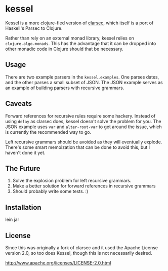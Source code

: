 # kessel

Kessel is a more clojure-fied version of [clarsec](https://github.com/mmikulicic/clarsec), which itself is a port of Haskell's Parsec to Clojure.

Rather than rely on an external monad library, kessel relies on `clojure.algo.monads`. This has the advantage that it can be dropped into other monadic code in Clojure should that be necessary.

## Usage

There are two example parsers in the `kessel.examples`. One parses dates, and the other parses a small subset of JSON. The JSON example serves as an example of building parsers with recursive grammars.

## Caveats

Forward references for recursive rules require some hackery. Instead of using `delay` as clarsec does, kessel doesn't solve the problem for you. The JSON example uses `var` and `alter-root-var` to get around the issue, which is currently the recommended way to go.

Left recursive grammars should be avoided as they will eventually explode. There's some smart memoization that can be done to avoid this, but I haven't done it yet.

## The Future

1. Solve the explosion problem for left recursive grammars.
2. Make a better solution for forward references in recursive grammars
3. Should probably write some tests. :)

## Installation

lein jar

## License

Since this was originally a fork of clarsec and it used the Apache License version 2.0, so too does Kessel, though this is not necessarily desired.

http://www.apache.org/licenses/LICENSE-2.0.html
